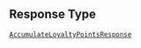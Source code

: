 ## Response Type

[`AccumulateLoyaltyPointsResponse`](../../doc/models/accumulate-loyalty-points-response.md)
